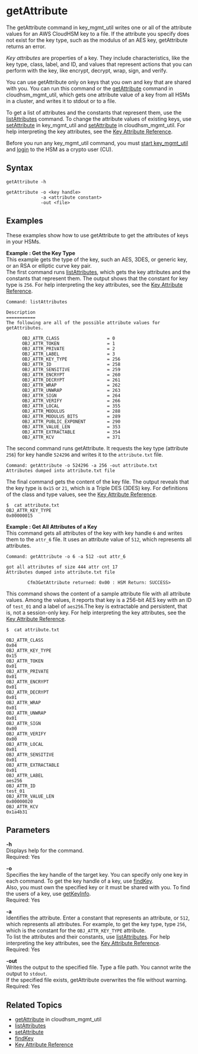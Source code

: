 # getAttribute<a name="key_mgmt_util-getAttribute"></a>

The getAttribute command in key\_mgmt\_util writes one or all of the attribute values for an AWS CloudHSM key to a file\. If the attribute you specify does not exist for the key type, such as the modulus of an AES key, getAttribute returns an error\. 

*Key attributes* are properties of a key\. They include characteristics, like the key type, class, label, and ID, and values that represent actions that you can perform with the key, like encrypt, decrypt, wrap, sign, and verify\. 

You can use getAttribute only on keys that you own and key that are shared with you\. You can run this command or the [getAttribute](cloudhsm_mgmt_util-getAttribute.md) command in cloudhsm\_mgmt\_util, which gets one attribute value of a key from all HSMs in a cluster, and writes it to stdout or to a file\. 

To get a list of attributes and the constants that represent them, use the [listAttributes](key_mgmt_util-listAttributes.md) command\. To change the attribute values of existing keys, use [setAttribute](key_mgmt_util-setAttribute.md) in key\_mgmt\_util and [setAttribute](cloudhsm_mgmt_util-setAttribute.md) in cloudhsm\_mgmt\_util\. For help interpreting the key attributes, see the [Key Attribute Reference](key-attribute-table.md)\.

Before you run any key\_mgmt\_util command, you must [start key\_mgmt\_util](key_mgmt_util-getting-started.md#key_mgmt_util-start) and [login](key_mgmt_util-getting-started.md#key_mgmt_util-log-in) to the HSM as a crypto user \(CU\)\. 

## Syntax<a name="getAttribute-syntax"></a>

```
getAttribute -h 

getAttribute -o <key handle> 
             -a <attribute constant> 
             -out <file>
```

## Examples<a name="getAttribute-examples"></a>

These examples show how to use getAttribute to get the attributes of keys in your HSMs\.

**Example : Get the Key Type**  
This example gets the type of the key, such an AES, 3DES, or generic key, or an RSA or elliptic curve key pair\.  
The first command runs [listAttributes](key_mgmt_util-listAttributes.md), which gets the key attributes and the constants that represent them\. The output shows that the constant for key type is `256`\. For help interpreting the key attributes, see the [Key Attribute Reference](key-attribute-table.md)\.  

```
Command: listAttributes

Description
===========
The following are all of the possible attribute values for getAttributes.

      OBJ_ATTR_CLASS                  = 0
      OBJ_ATTR_TOKEN                  = 1
      OBJ_ATTR_PRIVATE                = 2
      OBJ_ATTR_LABEL                  = 3
      OBJ_ATTR_KEY_TYPE               = 256
      OBJ_ATTR_ID                     = 258
      OBJ_ATTR_SENSITIVE              = 259
      OBJ_ATTR_ENCRYPT                = 260
      OBJ_ATTR_DECRYPT                = 261
      OBJ_ATTR_WRAP                   = 262
      OBJ_ATTR_UNWRAP                 = 263
      OBJ_ATTR_SIGN                   = 264
      OBJ_ATTR_VERIFY                 = 266
      OBJ_ATTR_LOCAL                  = 355
      OBJ_ATTR_MODULUS                = 288
      OBJ_ATTR_MODULUS_BITS           = 289
      OBJ_ATTR_PUBLIC_EXPONENT        = 290
      OBJ_ATTR_VALUE_LEN              = 353
      OBJ_ATTR_EXTRACTABLE            = 354
      OBJ_ATTR_KCV                    = 371
```
The second command runs getAttribute\. It requests the key type \(attribute `256`\) for key handle `524296` and writes it to the `attribute.txt` file\.   

```
Command: getAttribute -o 524296 -a 256 -out attribute.txt
Attributes dumped into attribute.txt file
```
The final command gets the content of the key file\. The output reveals that the key type is `0x15` or `21`, which is a Triple DES \(3DES\) key\. For definitions of the class and type values, see the [Key Attribute Reference](key-attribute-table.md)\.  

```
$  cat attribute.txt
OBJ_ATTR_KEY_TYPE
0x00000015
```

**Example : Get All Attributes of a Key**  
This command gets all attributes of the key with key handle `6` and writes them to the `attr_6` file\. It uses an attribute value of `512`, which represents all attributes\.   

```
Command: getAttribute -o 6 -a 512 -out attr_6
        
got all attributes of size 444 attr cnt 17
Attributes dumped into attribute.txt file

        Cfm3GetAttribute returned: 0x00 : HSM Return: SUCCESS>
```
This command shows the content of a sample attribute file with all attribute values\. Among the values, it reports that key is a 256\-bit AES key with an ID of `test_01` and a label of `aes256`\.The key is extractable and persistent, that is, not a session\-only key\. For help interpreting the key attributes, see the [Key Attribute Reference](key-attribute-table.md)\.  

```
$  cat attribute.txt

OBJ_ATTR_CLASS
0x04
OBJ_ATTR_KEY_TYPE
0x15
OBJ_ATTR_TOKEN
0x01
OBJ_ATTR_PRIVATE
0x01
OBJ_ATTR_ENCRYPT
0x01
OBJ_ATTR_DECRYPT
0x01
OBJ_ATTR_WRAP
0x01
OBJ_ATTR_UNWRAP
0x01
OBJ_ATTR_SIGN
0x00
OBJ_ATTR_VERIFY
0x00
OBJ_ATTR_LOCAL
0x01
OBJ_ATTR_SENSITIVE
0x01
OBJ_ATTR_EXTRACTABLE
0x01
OBJ_ATTR_LABEL
aes256
OBJ_ATTR_ID
test_01
OBJ_ATTR_VALUE_LEN
0x00000020
OBJ_ATTR_KCV
0x1a4b31
```

## Parameters<a name="getAttribute-parameters"></a>

**\-h**  
Displays help for the command\.   
Required: Yes

**\-o**  
Specifies the key handle of the target key\. You can specify only one key in each command\. To get the key handle of a key, use [findKey](key_mgmt_util-findKey.md)\.  
Also, you must own the specified key or it must be shared with you\. To find the users of a key, use [getKeyInfo](key_mgmt_util-getKeyInfo.md)\.  
Required: Yes

**\-a**  
Identifies the attribute\. Enter a constant that represents an attribute, or `512`, which represents all attributes\. For example, to get the key type, type `256`, which is the constant for the `OBJ_ATTR_KEY_TYPE` attribute\.  
To list the attributes and their constants, use [listAttributes](key_mgmt_util-listAttributes.md)\. For help interpreting the key attributes, see the [Key Attribute Reference](key-attribute-table.md)\.  
Required: Yes

**\-out**  
Writes the output to the specified file\. Type a file path\. You cannot write the output to `stdout`\.   
If the specified file exists, getAttribute overwrites the file without warning\.  
Required: Yes

## Related Topics<a name="getAttribute-seealso"></a>
+ [getAttribute](cloudhsm_mgmt_util-getAttribute.md) in cloudhsm\_mgmt\_util
+ [listAttributes](key_mgmt_util-listAttributes.md)
+ [setAttribute](key_mgmt_util-setAttribute.md)
+ [findKey](key_mgmt_util-findKey.md)
+ [Key Attribute Reference](key-attribute-table.md)
